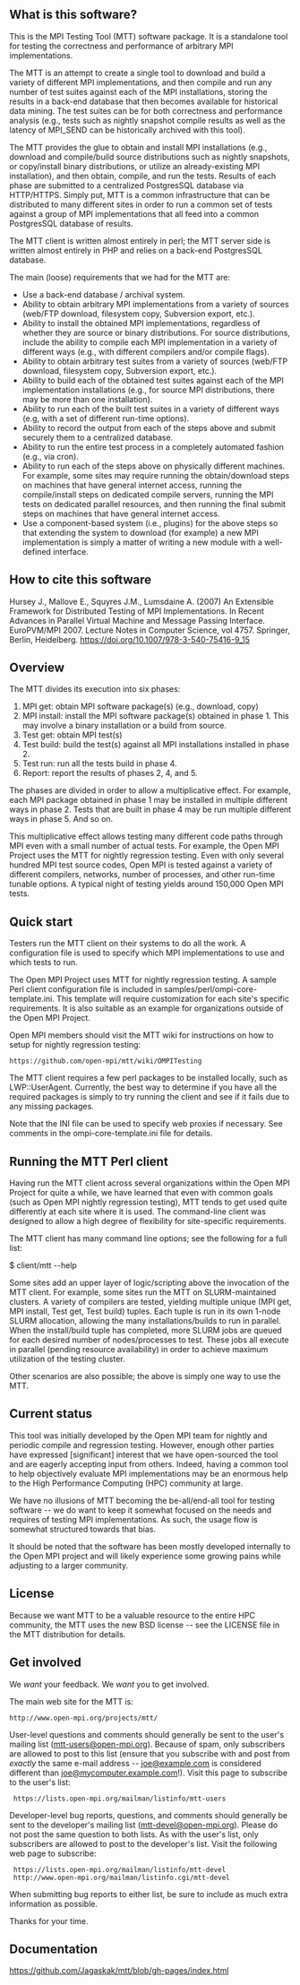 What is this software?
----------------------

This is the MPI Testing Tool (MTT) software package.  It is a
standalone tool for testing the correctness and performance of
arbitrary MPI implementations.

The MTT is an attempt to create a single tool to download and build a
variety of different MPI implementations, and then compile and run any
number of test suites against each of the MPI installations, storing
the results in a back-end database that then becomes available for
historical data mining.  The test suites can be for both correctness
and performance analysis (e.g., tests such as nightly snapshot compile
results as well as the latency of MPI_SEND can be historically
archived with this tool).

The MTT provides the glue to obtain and install MPI installations
(e.g., download and compile/build source distributions such as nightly
snapshots, or copy/install binary distributions, or utilize an
already-existing MPI installation), and then obtain, compile, and run
the tests.  Results of each phase are submitted to a centralized
PostgresSQL database via HTTP/HTTPS.  Simply put, MTT is a common
infrastructure that can be distributed to many different sites in
order to run a common set of tests against a group of MPI
implementations that all feed into a common PostgresSQL database of
results.

The MTT client is written almost entirely in perl; the MTT server side
is written almost entirely in PHP and relies on a back-end PostgresSQL
database.

The main (loose) requirements that we had for the MTT are:

- Use a back-end database / archival system.
- Ability to obtain arbitrary MPI implementations from a variety of
  sources (web/FTP download, filesystem copy, Subversion export,
  etc.).
- Ability to install the obtained MPI implementations, regardless of
  whether they are source or binary distributions.  For source
  distributions, include the ability to compile each MPI
  implementation in a variety of different ways (e.g., with different
  compilers and/or compile flags).
- Ability to obtain arbitrary test suites from a variety of sources
  (web/FTP download, filesystem copy, Subversion export, etc.).
- Ability to build each of the obtained test suites against each of
  the MPI implementation installations (e.g., for source MPI
  distributions, there may be more than one installation).
- Ability to run each of the built test suites in a variety of
  different ways (e.g, with a set of different run-time options).
- Ability to record the output from each of the steps above and
  submit securely them to a centralized database.
- Ability to run the entire test process in a completely automated
  fashion (e.g., via cron).
- Ability to run each of the steps above on physically different
  machines.  For example, some sites may require running the
  obtain/download steps on machines that have general internet access,
  running the compile/install steps on dedicated compile servers,
  running the MPI tests on dedicated parallel resources, and then
  running the final submit steps on machines that have general
  internet access.
- Use a component-based system (i.e., plugins) for the above steps so
  that extending the system to download (for example) a new MPI
  implementation is simply a matter of writing a new module with a
  well-defined interface.


How to cite this software
-------------------------
Hursey J., Mallove E., Squyres J.M., Lumsdaine A. (2007) An Extensible
Framework for Distributed Testing of MPI Implementations. In Recent
Advances in Parallel Virtual Machine and Message Passing Interface.
EuroPVM/MPI 2007. Lecture Notes in Computer Science, vol 4757. Springer,
Berlin, Heidelberg.
https://doi.org/10.1007/978-3-540-75416-9_15


Overview
--------

The MTT divides its execution into six phases:

1. MPI get: obtain MPI software package(s) (e.g., download, copy)
2. MPI install: install the MPI software package(s) obtained in phase 1.
   This may involve a binary installation or a build from source.
3. Test get: obtain MPI test(s)
4. Test build: build the test(s) against all MPI installations
   installed in phase 2.
5. Test run: run all the tests build in phase 4.
6. Report: report the results of phases 2, 4, and 5.

The phases are divided in order to allow a multiplicative effect.  For
example, each MPI package obtained in phase 1 may be installed in
multiple different ways in phase 2.  Tests that are built in phase 4
may be run multiple different ways in phase 5.  And so on.

This multiplicative effect allows testing many different code paths
through MPI even with a small number of actual tests.  For example,
the Open MPI Project uses the MTT for nightly regression testing.
Even with only several hundred MPI test source codes, Open MPI is
tested against a variety of different compilers, networks, number of
processes, and other run-time tunable options.  A typical night of
testing yields around 150,000 Open MPI tests.


Quick start
-----------

Testers run the MTT client on their systems to do all the work.  A
configuration file is used to specify which MPI implementations to use
and which tests to run.  

The Open MPI Project uses MTT for nightly regression testing.  A
sample Perl client configuration file is included in
samples/perl/ompi-core-template.ini.  This template will require
customization for each site's specific requirements.  It is also
suitable as an example for organizations outside of the Open MPI
Project.

Open MPI members should visit the MTT wiki for instructions on how to
setup for nightly regression testing:

    https://github.com/open-mpi/mtt/wiki/OMPITesting

The MTT client requires a few perl packages to be installed locally,
such as LWP::UserAgent.  Currently, the best way to determine if you
have all the required packages is simply to try running the client and
see if it fails due to any missing packages.

Note that the INI file can be used to specify web proxies if
necessary.  See comments in the ompi-core-template.ini file for
details.


Running the MTT Perl client
---------------------------

Having run the MTT client across several organizations within the Open
MPI Project for quite a while, we have learned that even with common
goals (such as Open MPI nightly regression testing), MTT tends to get
used quite differently at each site where it is used.  The
command-line client was designed to allow a high degree of flexibility
for site-specific requirements.

The MTT client has many command line options; see the following for a
full list:

$ client/mtt --help

Some sites add an upper layer of logic/scripting above the invocation
of the MTT client.  For example, some sites run the MTT on
SLURM-maintained clusters.  A variety of compilers are tested,
yielding multiple unique (MPI get, MPI install, Test get, Test build)
tuples.  Each tuple is run in its own 1-node SLURM allocation,
allowing the many installations/builds to run in parallel.  When the
install/build tuple has completed, more SLURM jobs are queued for each
desired number of nodes/processes to test.  These jobs all execute in
parallel (pending resource availability) in order to achieve maximum
utilization of the testing cluster.

Other scenarios are also possible; the above is simply one way to use
the MTT.


Current status
--------------

This tool was initially developed by the Open MPI team for nightly and
periodic compile and regression testing.  However, enough other
parties have expressed [significant] interest that we have open-sourced
the tool and are eagerly accepting input from others.  Indeed, having
a common tool to help objectively evaluate MPI implementations may be
an enormous help to the High Performance Computing (HPC) community at
large.

We have no illusions of MTT becoming the be-all/end-all tool for
testing software -- we do want to keep it somewhat focused on the
needs and requires of testing MPI implementations.  As such, the usage
flow is somewhat structured towards that bias.

It should be noted that the software has been mostly developed internally
to the Open MPI project and will likely experience some growing pains
while adjusting to a larger community.


License
-------

Because we want MTT to be a valuable resource to the entire HPC
community, the MTT uses the new BSD license -- see the LICENSE file in
the MTT distribution for details.


Get involved
------------

We *want* your feedback.  We *want* you to get involved.

The main web site for the MTT is:

    http://www.open-mpi.org/projects/mtt/

User-level questions and comments should generally be sent to the
user's mailing list (mtt-users@open-mpi.org).  Because of spam, only
subscribers are allowed to post to this list (ensure that you
subscribe with and post from *exactly* the same e-mail address --
joe@example.com is considered different than
joe@mycomputer.example.com!).  Visit this page to subscribe to the
user's list:

     https://lists.open-mpi.org/mailman/listinfo/mtt-users

Developer-level bug reports, questions, and comments should generally
be sent to the developer's mailing list (mtt-devel@open-mpi.org).
Please do not post the same question to both lists.  As with the
user's list, only subscribers are allowed to post to the developer's
list.  Visit the following web page to subscribe:

     https://lists.open-mpi.org/mailman/listinfo/mtt-devel
     http://www.open-mpi.org/mailman/listinfo.cgi/mtt-devel

When submitting bug reports to either list, be sure to include as much
extra information as possible.

Thanks for your time.

Documentation
-------------
https://github.com/Jagaskak/mtt/blob/gh-pages/index.html

